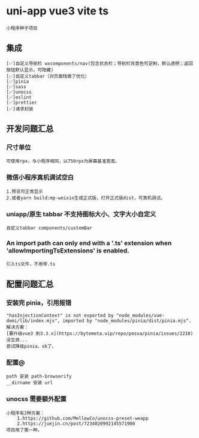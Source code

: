 # uni-app vue3 vite ts

    小程序种子项目

## 集成

    [✅]自定义导航栏 wxcomponents/nav(包含状态栏；导航栏背景色可定制，默认透明；返回按钮默认显示，可隐藏)
    [✅]自定义tabbar（对页面栈做了优化）
    [✅]pinia
    [✅]sass
    [✅]unocss
    [✅]eslint
    [✅]prettier
    [✅]请求封装

## 开发问题汇总

### 尺寸单位
    可使用rpx，与小程序相同，以750rpx为屏幕基准宽度。

### 微信小程序真机调试空白
    1.预览可正常显示
    2.或者yarn build:mp-weixin生成正式版，打开正式版dist，可真机调试。

### uniapp/原生 tabbar 不支持图标大小、文字大小自定义
    自定义tabbar components/customBar

### An import path can only end with a '.ts' extension when 'allowImportingTsExtensions' is enabled.
    引入ts文件，不用带.ts

## 配置问题汇总

### 安装完 pinia，引用报错

    "hasInjectionContext" is not exported by "node_modules/vue-demi/lib/index.mjs", imported by "node_modules/pinia/dist/pinia.mjs".
    解决方案：
    [要升级vue3 到3.3.x](https://bytemeta.vip/repo/posva/pinia/issues/2210)  没生效...
    尝试降级pinia，ok了。

### 配置@

    path 安装 path-browserify
    __dirname 安装 url

### unocss 需要额外配置

    小程序有2种方案：
        1.https://github.com/MellowCo/unocss-preset-weapp
        2.https://juejin.cn/post/7234020992145571900
    项目用了第一种。
